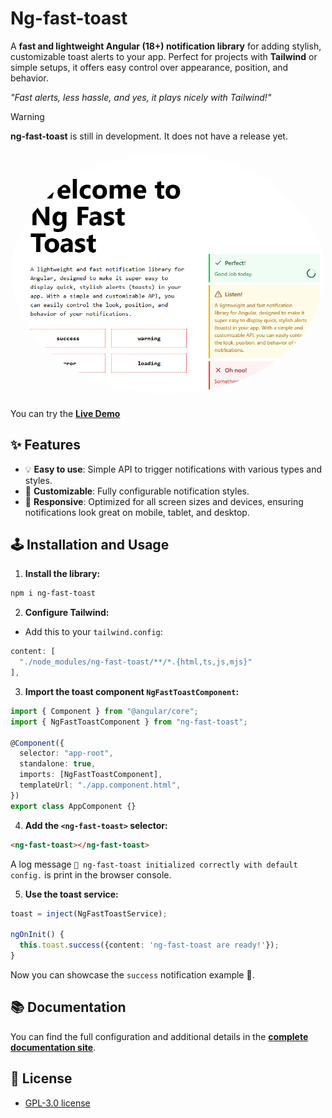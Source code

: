 # Ng-fast-toast

A **fast and lightweight Angular (18+) notification library** for adding stylish, customizable toast alerts to your app. Perfect for projects with **Tailwind** or simple setups, it offers easy control over appearance, position, and behavior.

_"Fast alerts, less hassle, and yes, it plays nicely with Tailwind!"_

> [!WARNING]
> **ng-fast-toast** is still in development. It does not have a release yet.

<div style="margin-top: 20px; margin-bottom: 20px;" href="https://ng-fast-toast.vercel.app/" align="center">
  <img alt="Snapshot funcionality ng-fast-toast" src="/resources/ng-fast-toast.png" height="auto" width="500" style="border-radius:50%">
</div>

You can try the [**Live Demo**](https://ng-fast-toast.vercel.app)

## ✨ Features

- 💡 **Easy to use**: Simple API to trigger notifications with various types and styles.
- 🎨 **Customizable**: Fully configurable notification styles.
- 📱 **Responsive**: Optimized for all screen sizes and devices, ensuring notifications look great on mobile, tablet, and desktop.

## 🕹️ Installation and Usage

1. **Install the library:**

```bash
npm i ng-fast-toast
```

2. **Configure Tailwind:**

- Add this to your `tailwind.config`:

```ts
content: [
  "./node_modules/ng-fast-toast/**/*.{html,ts,js,mjs}"
],
```

3. **Import the toast component `NgFastToastComponent`:**

```ts
import { Component } from "@angular/core";
import { NgFastToastComponent } from "ng-fast-toast";

@Component({
  selector: "app-root",
  standalone: true,
  imports: [NgFastToastComponent],
  templateUrl: "./app.component.html",
})
export class AppComponent {}
```

4. **Add the `<ng-fast-toast>` selector:**

```html
<ng-fast-toast></ng-fast-toast>
```

A log message `🍞 ng-fast-toast initialized correctly with default config.` is print in the browser console.

5. **Use the toast service:**

```ts
toast = inject(NgFastToastService);

ngOnInit() {
  this.toast.success({content: 'ng-fast-toast are ready!'});
}
```

Now you can showcase the `success` notification example 🚀.

## 📚 Documentation

You can find the full configuration and additional details in the [**complete documentation site**](/).

## 📝 License

- [GPL-3.0 license](https://github.com/atmgrupomaggioli/docshub/blob/main/LICENSE)
